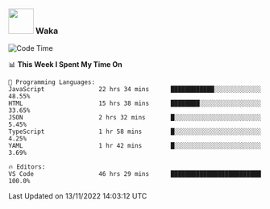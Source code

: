 ### <img src="https://media.giphy.com/media/VgCDAzcKvsR6OM0uWg/giphy.gif" width="50"> Waka

  <!--START_SECTION:waka-->
![Code Time](http://img.shields.io/badge/Code%20Time-1%2C073%20hrs%2042%20mins-blue)

📊 **This Week I Spent My Time On** 

```text
💬 Programming Languages: 
JavaScript               22 hrs 34 mins      ████████████░░░░░░░░░░░░░   48.55% 
HTML                     15 hrs 38 mins      ████████░░░░░░░░░░░░░░░░░   33.65% 
JSON                     2 hrs 32 mins       █░░░░░░░░░░░░░░░░░░░░░░░░   5.45% 
TypeScript               1 hr 58 mins        █░░░░░░░░░░░░░░░░░░░░░░░░   4.25% 
YAML                     1 hr 42 mins        █░░░░░░░░░░░░░░░░░░░░░░░░   3.69%

🔥 Editors: 
VS Code                  46 hrs 29 mins      █████████████████████████   100.0%

```


 Last Updated on 13/11/2022 14:03:12 UTC
<!--END_SECTION:waka-->

